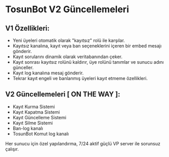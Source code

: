 # TosunBot V2 Güncellemeleri

## V1 Özellikleri:
- Yeni üyeleri otomatik olarak "kayıtsız" rolü ile karşılar.
- Kayıtsız kanalına, kayıt veya ban seçeneklerini içeren bir embed mesajı gönderir.
- Kayıt sorularını dinamik olarak veritabanından çeker.
- Kayıt sonrası kayıtsız rolünü kaldırır, üye rolünü tanımlar ve sunucu adını günceller.
- Kayıt log kanalına mesaj gönderir.
- Tekrar kayıt engeli ve banlanmış üyeleri kayıt etmeme özellikleri.

## V2 Güncellemeleri [ ON THE WAY ]:
- Kayıt Kurma Sistemi
- Kayıt Kapatma Sistemi
- Kayıt Güncelleme Sistemi
- Kayıt Silme Sistemi
- Ban-log kanalı
- TosunBot Komut log kanalı

Her sunucu için özel yapılandırma, 7/24 aktif güçlü VP server ile sorunsuz çalışır.
